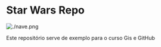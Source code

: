 # Star Wars Repo

![./nave.png](TIE_Fighter)

Este repositório serve de exemplo para o curso Gis e GitHub